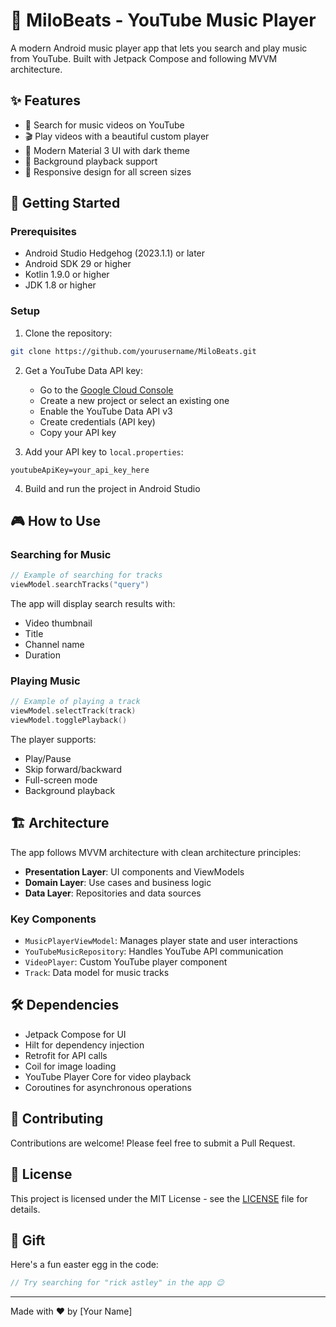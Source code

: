 # 🎵 MiloBeats - YouTube Music Player

A modern Android music player app that lets you search and play music from YouTube. Built with Jetpack Compose and following MVVM architecture.

## ✨ Features

- 🎯 Search for music videos on YouTube
- 🎬 Play videos with a beautiful custom player
- 🎨 Modern Material 3 UI with dark theme
- 🔄 Background playback support
- 📱 Responsive design for all screen sizes

## 🚀 Getting Started

### Prerequisites

- Android Studio Hedgehog (2023.1.1) or later
- Android SDK 29 or higher
- Kotlin 1.9.0 or higher
- JDK 1.8 or higher

### Setup

1. Clone the repository:
```bash
git clone https://github.com/yourusername/MiloBeats.git
```

2. Get a YouTube Data API key:
   - Go to the [Google Cloud Console](https://console.cloud.google.com/)
   - Create a new project or select an existing one
   - Enable the YouTube Data API v3
   - Create credentials (API key)
   - Copy your API key

3. Add your API key to `local.properties`:
```properties
youtubeApiKey=your_api_key_here
```

4. Build and run the project in Android Studio

## 🎮 How to Use

### Searching for Music

```kotlin
// Example of searching for tracks
viewModel.searchTracks("query")
```

The app will display search results with:
- Video thumbnail
- Title
- Channel name
- Duration

### Playing Music

```kotlin
// Example of playing a track
viewModel.selectTrack(track)
viewModel.togglePlayback()
```

The player supports:
- Play/Pause
- Skip forward/backward
- Full-screen mode
- Background playback

## 🏗️ Architecture

The app follows MVVM architecture with clean architecture principles:

- **Presentation Layer**: UI components and ViewModels
- **Domain Layer**: Use cases and business logic
- **Data Layer**: Repositories and data sources

### Key Components

- `MusicPlayerViewModel`: Manages player state and user interactions
- `YouTubeMusicRepository`: Handles YouTube API communication
- `VideoPlayer`: Custom YouTube player component
- `Track`: Data model for music tracks

## 🛠️ Dependencies

- Jetpack Compose for UI
- Hilt for dependency injection
- Retrofit for API calls
- Coil for image loading
- YouTube Player Core for video playback
- Coroutines for asynchronous operations

## 🤝 Contributing

Contributions are welcome! Please feel free to submit a Pull Request.

## 📝 License

This project is licensed under the MIT License - see the [LICENSE](LICENSE) file for details.

## 🎁 Gift

Here's a fun easter egg in the code:
```kotlin
// Try searching for "rick astley" in the app 😉
```

---

Made with ❤️ by [Your Name] 